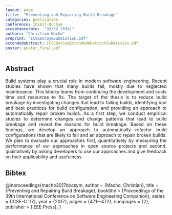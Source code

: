 ```yaml
---
layout: page
title:  "Preventing and Repairing Build Breakage"
categories: publication
conference: ICSE17-DocSym
acceptancerate:  "33/52 (63%)"
authors: "Christian Macho"
preprint: "ICSEDocSymSubmission.pdf"
extendedabstract: ICSEDocSymExtendedAbstractSubmission.pdf
poster: poster_final.pdf
---
```

<h2>Abstract</h2>
<div style="text-align:justify">Build systems play a crucial role in modern software engineering. Recent studies have shown that many builds fail, mostly due to neglected maintenance. This blocks teams from continuing the development and costs time and resources to fix. The target of the thesis is to reduce build breakage by investigating changes that lead to failing builds, identifying bad and best practices for build configuration, and providing an approach to automatically repair broken builds. As a first step, we conduct empirical studies to determine changes and change patterns that lead to build breakage and reveal the reasons for build breakage. Based on these findings, we develop an approach to automatically refactor build configurations that are likely to fail and an approach to repair broken builds. We plan to evaluate our approaches first, quantitatively by measuring the performance of our approaches in open source projects and second, qualitatively by asking developers to use our approaches and give feedback on their applicability and usefulness.</div>
<h2>Bibtex</h2>
@inproceedings{macho2017docsym,
 author = {Macho, Christian},
 title = {Preventing and Repairing Build Breakage},
 booktitle = {Proceedings of the 39th International Conference on Software Engineering Companion},
 series = {ICSE-C '17},
 year = {2017},
 pages = {471--472},
 numpages = {2},
 publisher = {IEEE Press},
}